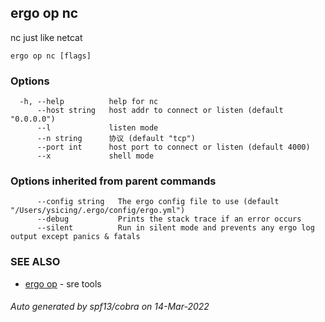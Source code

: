 ## ergo op nc

nc just like netcat

```
ergo op nc [flags]
```

### Options

```
  -h, --help          help for nc
      --host string   host addr to connect or listen (default "0.0.0.0")
      --l             listen mode
      --n string      协议 (default "tcp")
      --port int      host port to connect or listen (default 4000)
      --x             shell mode
```

### Options inherited from parent commands

```
      --config string   The ergo config file to use (default "/Users/ysicing/.ergo/config/ergo.yml")
      --debug           Prints the stack trace if an error occurs
      --silent          Run in silent mode and prevents any ergo log output except panics & fatals
```

### SEE ALSO

* [ergo op](ergo_op.md)	 - sre tools

###### Auto generated by spf13/cobra on 14-Mar-2022
